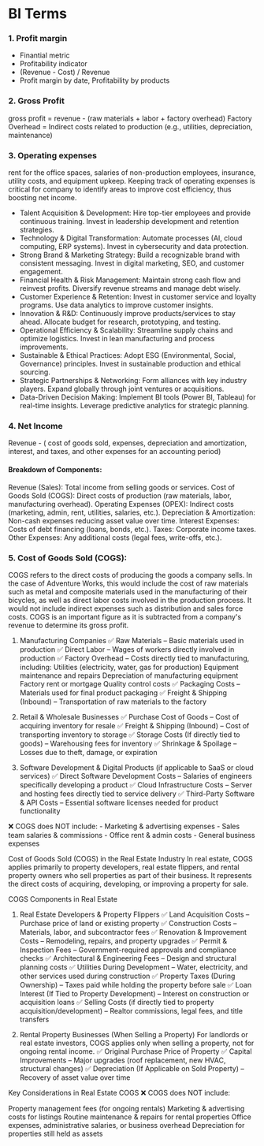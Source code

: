 # BI Terms

### 1. Profit margin
- Finantial metric
- Profitability indicator
- (Revenue - Cost) / Revenue
- Profit margin by date, Profitability by products

### 2. Gross Profit
gross profit = revenue - (raw materials + labor + factory overhead)
Factory Overhead = Indirect costs related to production (e.g., utilities, depreciation, maintenance)

### 3. Operating expenses
rent for the office spaces, salaries of non-production employees, insurance, utility costs, and equipment upkeep. Keeping track of operating expenses is critical for company to identify areas to improve cost efficiency, thus boosting net income.

- Talent Acquisition & Development: Hire top-tier employees and provide continuous training. Invest in leadership development and retention strategies.
- Technology & Digital Transformation: Automate processes (AI, cloud computing, ERP systems). Invest in cybersecurity and data protection.
- Strong Brand & Marketing Strategy: Build a recognizable brand with consistent messaging. Invest in digital marketing, SEO, and customer engagement.
- Financial Health & Risk Management: Maintain strong cash flow and reinvest profits. Diversify revenue streams and manage debt wisely.
- Customer Experience & Retention: Invest in customer service and loyalty programs. Use data analytics to improve customer insights.
- Innovation & R&D: Continuously improve products/services to stay ahead. Allocate budget for research, prototyping, and testing.
- Operational Efficiency & Scalability: Streamline supply chains and optimize logistics. Invest in lean manufacturing and process improvements.
- Sustainable & Ethical Practices: Adopt ESG (Environmental, Social, Governance) principles. Invest in sustainable production and ethical sourcing.
- Strategic Partnerships & Networking: Form alliances with key industry players. Expand globally through joint ventures or acquisitions.
- Data-Driven Decision Making: Implement BI tools (Power BI, Tableau) for real-time insights. Leverage predictive analytics for strategic planning.

### 4. Net Income
Revenue - ( cost of goods sold, expenses, depreciation and amortization, interest, and taxes, and other expenses for an accounting period)

#### Breakdown of Components:
Revenue (Sales): Total income from selling goods or services.
Cost of Goods Sold (COGS): Direct costs of production (raw materials, labor, manufacturing overhead).
Operating Expenses (OPEX): Indirect costs (marketing, admin, rent, utilities, salaries, etc.).
Depreciation & Amortization: Non-cash expenses reducing asset value over time.
Interest Expenses: Costs of debt financing (loans, bonds, etc.).
Taxes: Corporate income taxes.
Other Expenses: Any additional costs (legal fees, write-offs, etc.).

### 5. Cost of Goods Sold (COGS): 
COGS refers to the direct costs of producing the goods a company sells. In the case of Adventure Works, this would include the cost of raw materials such as metal and composite materials used in the manufacturing of their bicycles, as well as direct labor costs involved in the production process. It would not include indirect expenses such as distribution and sales force costs. COGS is an important figure as it is subtracted from a company's revenue to determine its gross profit.

1. Manufacturing Companies
✅ Raw Materials – Basic materials used in production
✅ Direct Labor – Wages of workers directly involved in production
✅ Factory Overhead – Costs directly tied to manufacturing, including:
    Utilities (electricity, water, gas for production)
    Equipment maintenance and repairs
    Depreciation of manufacturing equipment
    Factory rent or mortgage
    Quality control costs
✅ Packaging Costs – Materials used for final product packaging
✅ Freight & Shipping (Inbound) – Transportation of raw materials to the factory

2. Retail & Wholesale Businesses
✅ Purchase Cost of Goods – Cost of acquiring inventory for resale
✅ Freight & Shipping (Inbound) – Cost of transporting inventory to storage
✅ Storage Costs (If directly tied to goods) – Warehousing fees for inventory
✅ Shrinkage & Spoilage – Losses due to theft, damage, or expiration

3. Software Development & Digital Products (if applicable to SaaS or cloud services)
✅ Direct Software Development Costs – Salaries of engineers specifically developing a product
✅ Cloud Infrastructure Costs – Server and hosting fees directly tied to service delivery
✅ Third-Party Software & API Costs – Essential software licenses needed for product functionality

❌ COGS does NOT include:
    - Marketing & advertising expenses
    - Sales team salaries & commissions
    - Office rent & admin costs
    - General business expenses

Cost of Goods Sold (COGS) in the Real Estate Industry
In real estate, COGS applies primarily to property developers, real estate flippers, and rental property owners who sell properties as part of their business. It represents the direct costs of acquiring, developing, or improving a property for sale.

COGS Components in Real Estate
1. Real Estate Developers & Property Flippers
✅ Land Acquisition Costs – Purchase price of land or existing property
✅ Construction Costs – Materials, labor, and subcontractor fees
✅ Renovation & Improvement Costs – Remodeling, repairs, and property upgrades
✅ Permit & Inspection Fees – Government-required approvals and compliance checks
✅ Architectural & Engineering Fees – Design and structural planning costs
✅ Utilities During Development – Water, electricity, and other services used during construction
✅ Property Taxes (During Ownership) – Taxes paid while holding the property before sale
✅ Loan Interest (If Tied to Property Development) – Interest on construction or acquisition loans
✅ Selling Costs (if directly tied to property acquisition/development) – Realtor commissions, legal fees, and title transfers

2. Rental Property Businesses (When Selling a Property)
For landlords or real estate investors, COGS applies only when selling a property, not for ongoing rental income.
✅ Original Purchase Price of Property
✅ Capital Improvements – Major upgrades (roof replacement, new HVAC, structural changes)
✅ Depreciation (If Applicable on Sold Property) – Recovery of asset value over time

Key Considerations in Real Estate COGS
❌ COGS does NOT include:

Property management fees (for ongoing rentals)
Marketing & advertising costs for listings
Routine maintenance & repairs for rental properties
Office expenses, administrative salaries, or business overhead
Depreciation for properties still held as assets